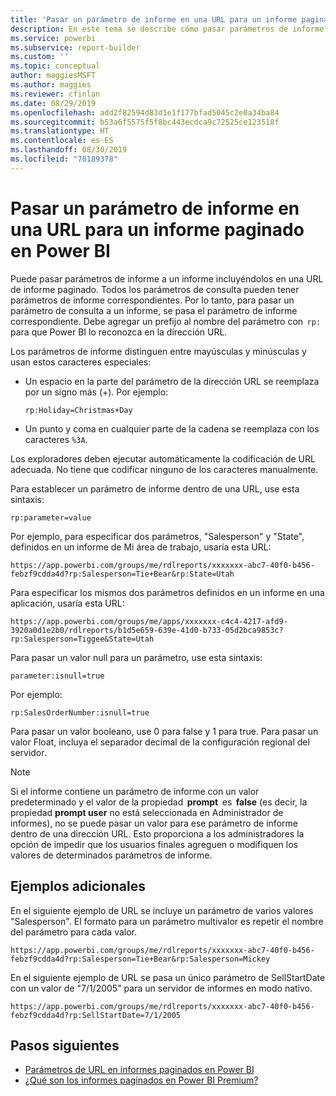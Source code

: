 ```yaml
---
title: 'Pasar un parámetro de informe en una URL para un informe paginado: Generador de informes de Power BI'
description: En este tema se describe cómo pasar parámetros de informe a un informe incluyéndolos en una URL de informe paginado.
ms.service: powerbi
ms.subservice: report-builder
ms.custom: ''
ms.topic: conceptual
author: maggiesMSFT
ms.author: maggies
ms.reviewer: cfinlan
ms.date: 08/29/2019
ms.openlocfilehash: add2f82594d83d1e1f177bfad5045c2e0a34ba84
ms.sourcegitcommit: b53a6f5575f5f8bc443ecdca9c72525ce123518f
ms.translationtype: HT
ms.contentlocale: es-ES
ms.lasthandoff: 08/30/2019
ms.locfileid: "70189378"
---
```

# <a name="pass-a-report-parameter-in-a-url-for-a-paginated-report-in-power-bi"></a>Pasar un parámetro de informe en una URL para un informe paginado en Power BI 

Puede pasar parámetros de informe a un informe incluyéndolos en una URL de informe paginado. Todos los parámetros de consulta pueden tener parámetros de informe correspondientes. Por lo tanto, para pasar un parámetro de consulta a un informe, se pasa el parámetro de informe correspondiente. Debe agregar un prefijo al nombre del parámetro con  `rp:` para que Power BI lo reconozca en la dirección URL. 

Los parámetros de informe distinguen entre mayúsculas y minúsculas y usan estos caracteres especiales: 

- Un espacio en la parte del parámetro de la dirección URL se reemplaza por un signo más (+).  Por ejemplo: 

    ```rp:Holiday=Christmas+Day```

- Un punto y coma en cualquier parte de la cadena se reemplaza con los caracteres `%3A`.

Los exploradores deben ejecutar automáticamente la codificación de URL adecuada. No tiene que codificar ninguno de los caracteres manualmente. 

Para establecer un parámetro de informe dentro de una URL, use esta sintaxis: 

```
rp:parameter=value
```

Por ejemplo, para especificar dos parámetros, "Salesperson" y "State", definidos en un informe de Mi área de trabajo, usaría esta URL: 

```
https://app.powerbi.com/groups/me/rdlreports/xxxxxxx-abc7-40f0-b456-febzf9cdda4d?rp:Salesperson=Tie+Bear&rp:State=Utah 
```

Para especificar los mismos dos parámetros definidos en un informe en una aplicación, usaría esta URL: 

```
https://app.powerbi.com/groups/me/apps/xxxxxxx-c4c4-4217-afd9-3920a0d1e2b0/rdlreports/b1d5e659-639e-41d0-b733-05d2bca9853c?rp:Salesperson=Tiggee&State=Utah 
```

Para pasar un valor null para un parámetro, use esta sintaxis: 

```
parameter:isnull=true
```

Por ejemplo:

```
rp:SalesOrderNumber:isnull=true
```

Para pasar un valor booleano, use 0 para false y 1 para true. Para pasar un valor Float, incluya el separador decimal de la configuración regional del servidor.

> [!NOTE]
> Si el informe contiene un parámetro de informe con un valor predeterminado y el valor de la propiedad  **prompt**  es  **false** (es decir, la propiedad **prompt user** no está seleccionada en Administrador de informes), no se puede pasar un valor para ese parámetro de informe dentro de una dirección URL. Esto proporciona a los administradores la opción de impedir que los usuarios finales agreguen o modifiquen los valores de determinados parámetros de informe.

## <a name="additional-examples"></a>Ejemplos adicionales 

En el siguiente ejemplo de URL se incluye un parámetro de varios valores "Salesperson". El formato para un parámetro multivalor es repetir el nombre del parámetro para cada valor. 

```
https://app.powerbi.com/groups/me/rdlreports/xxxxxxx-abc7-40f0-b456-febzf9cdda4d?rp:Salesperson=Tie+Bear&rp:Salesperson=Mickey 
```

En el siguiente ejemplo de URL se pasa un único parámetro de SellStartDate con un valor de "7/1/2005" para un servidor de informes en modo nativo.

```
https://app.powerbi.com/groups/me/rdlreports/xxxxxxx-abc7-40f0-b456-febzf9cdda4d?rp:SellStartDate=7/1/2005
```

## <a name="next-steps"></a>Pasos siguientes

- [Parámetros de URL en informes paginados en Power BI](report-builder-url-parameters.md)
- [¿Qué son los informes paginados en Power BI Premium?](paginated-reports-report-builder-power-bi.md)